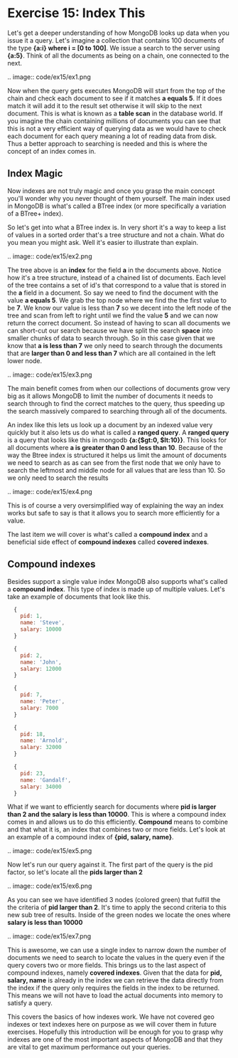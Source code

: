 Exercise 15: Index This
=======================

Let's get a deeper understanding of how MongoDB looks up data when you issue it a query. Let's imagine a collection that contains 100 documents of the type **{a:i} where i = [0 to 100]**. We issue a search to the server using **{a:5}**. Think of all the documents as being on a chain, one connected to the next.

.. image:: code/ex15/ex1.png

Now when the query gets executes MongoDB will start from the top of the chain and check each document to see if it matches **a equals 5**. If it does match it will add it to the result set otherwise it will skip to the next document. This is what is known as a **table scan** in the database world. If you imagine the chain containing millions of documents you can see that this is not a very efficient way of querying data as we would have to check each document for each query meaning a lot of reading data from disk. Thus a better approach to searching is needed and this is where the concept of an index comes in.

Index Magic
-----------

Now indexes are not truly magic and once you grasp the main concept you'll wonder why you never thought of them yourself. The main index used in MongoDB is what's called a BTree index (or more specifically a variation of a BTree+ index).

So let's get into what a BTree index is. In very short it's a way to keep a list of values in a sorted order that's a tree structure and not a chain. What do you mean you might ask. Well it's easier to illustrate than explain.

.. image:: code/ex15/ex2.png

The tree above is an **index** for the field **a** in the documents above. Notice how it's a tree structure, instead of a chained list of documents. Each level of the tree contains a set of id's that correspond to a value that is stored in the **a** field in a document. So say we need to find the document with the value **a equals 5**. We grab the top node where we find the the first value to be **7**. We know our value is less than **7** so we decent into the left node of the tree and scan from left to right until we find the value **5** and we can now return the correct document. So instead of having to scan all documents we can short-cut our search because we have split the search **space** into smaller chunks of data to search through. So in this case given that we know that **a is less than 7** we only need to search through the documents that are **larger than 0 and less than 7** which are all contained in the left lower node.

.. image:: code/ex15/ex3.png

The main benefit comes from when our collections of documents grow very big as it allows MongoDB to limit the number of documents it needs to search through to find the correct matches to the query, thus speeding up the search massively compared to searching through all of the documents.

An index like this lets us look up a document by an indexed value very quickly but it also lets us do what is called a **ranged query**. A **ranged query** is a query that looks like this in mongodb **{a:{$gt:0, $lt:10}}**. This looks for all documents where **a is greater than 0 and less than 10**. Because of the way the Btree index is structured it helps us limit the amount of documents we need to search as as can see from the first node that we only have to search the leftmost and middle node for all values that are less than 10. So we only need to search the results

.. image:: code/ex15/ex4.png

This is of course a very oversimplified way of explaining the way an index works but safe to say is that it allows you to search more efficiently for a value. 

The last item we will cover is what's called a **compound index** and a beneficial side effect of **compound indexes** called **covered indexes**.

Compound indexes
----------------

Besides support a single value index MongoDB also supports what's called a **compound  index**. This type of index is made up of multiple values. Let's take an example of documents that look like this.

```javascript
  {
    pid: 1,
    name: 'Steve',
    salary: 10000
  }

  {
    pid: 2,
    name: 'John',
    salary: 12000
  }

  {
    pid: 7,
    name: 'Peter',
    salary: 7000
  }

  {
    pid: 18,
    name: 'Arnold',
    salary: 32000
  }

  {
    pid: 23,
    name: 'Gandalf',
    salary: 34000
  }
```

What if we want to efficiently search for documents where **pid is larger than 2 and the salary is less than 10000**. This is where a compound index comes in and allows us to do this efficiently. **Compound** means to combine and that what it is, an index that combines two or more fields. Let's look at an example of a compound index of **{pid, salary, name}**.

.. image:: code/ex15/ex5.png

Now let's run our query against it. The first part of the query is the pid factor, so let's locate all the **pids larger than 2**

.. image:: code/ex15/ex6.png

As you can see we have identified 3 nodes (colored green) that fulfill the the criteria of **pid larger than 2**. It's time to apply the second criteria to this new sub tree of results. Inside of the green nodes we locate the ones where **salary is less than 10000**

.. image:: code/ex15/ex7.png

This is awesome, we can use a single index to narrow down the number of documents we need to search to locate the values in the query even if the query covers two or more fields. This brings us to the last aspect of compound indexes, namely **covered indexes**. Given that the data for **pid, salary, name** is already in the index we can retrieve the data directly from the index if the query only requires the fields in the index to be returned. This means we will not have to load the actual documents into memory to satisfy a query. 

This covers the basics of how indexes work. We have not covered geo indexes or text indexes here on purpose as we will cover them in future exercises. Hopefully this introduction will be enough for you to grasp why indexes are one of the most important aspects of MongoDB and that they are vital to get maximum performance out your queries.
